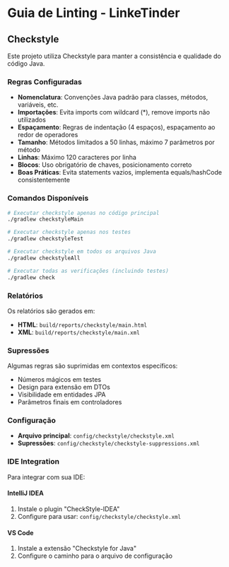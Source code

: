 # Guia de Linting - LinkeTinder

## Checkstyle

Este projeto utiliza Checkstyle para manter a consistência e qualidade do código Java.

### Regras Configuradas

- **Nomenclatura**: Convenções Java padrão para classes, métodos, variáveis, etc.
- **Importações**: Evita imports com wildcard (*), remove imports não utilizados
- **Espaçamento**: Regras de indentação (4 espaços), espaçamento ao redor de operadores
- **Tamanho**: Métodos limitados a 50 linhas, máximo 7 parâmetros por método
- **Linhas**: Máximo 120 caracteres por linha
- **Blocos**: Uso obrigatório de chaves, posicionamento correto
- **Boas Práticas**: Evita statements vazios, implementa equals/hashCode consistentemente

### Comandos Disponíveis

```bash
# Executar checkstyle apenas no código principal
./gradlew checkstyleMain

# Executar checkstyle apenas nos testes
./gradlew checkstyleTest

# Executar checkstyle em todos os arquivos Java
./gradlew checkstyleAll

# Executar todas as verificações (incluindo testes)
./gradlew check
```

### Relatórios

Os relatórios são gerados em:
- **HTML**: `build/reports/checkstyle/main.html`
- **XML**: `build/reports/checkstyle/main.xml`

### Supressões

Algumas regras são suprimidas em contextos específicos:
- Números mágicos em testes
- Design para extensão em DTOs
- Visibilidade em entidades JPA
- Parâmetros finais em controladores

### Configuração

- **Arquivo principal**: `config/checkstyle/checkstyle.xml`
- **Supressões**: `config/checkstyle/checkstyle-suppressions.xml`

### IDE Integration

Para integrar com sua IDE:

#### IntelliJ IDEA
1. Instale o plugin "CheckStyle-IDEA"
2. Configure para usar: `config/checkstyle/checkstyle.xml`

#### VS Code
1. Instale a extensão "Checkstyle for Java"
2. Configure o caminho para o arquivo de configuração
